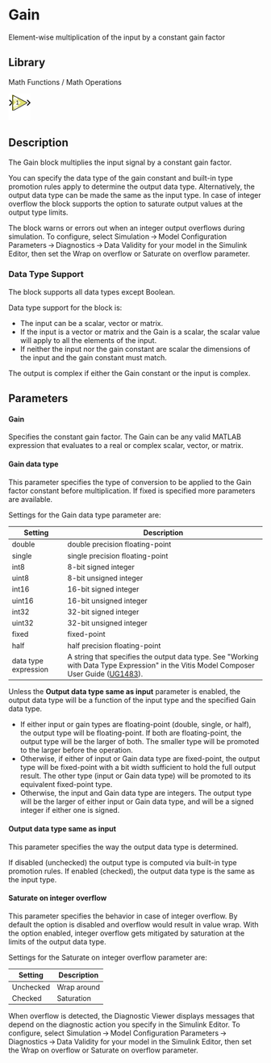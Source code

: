 # Gain

Element-wise multiplication of the input by a constant gain factor

## Library

Math Functions / Math Operations

![](./Images/block.png)

## Description

The Gain block multiplies the input signal by a constant gain factor.

You can specify the data type of the gain constant and built-in type
promotion rules apply to determine the output data type. Alternatively,
the output data type can be made the same as the input type. In case of
integer overflow the block supports the option to saturate output values
at the output type limits.

The block warns or errors out when an integer output overflows during
simulation. To configure, select Simulation → Model Configuration
Parameters → Diagnostics → Data Validity for your model in the Simulink
Editor, then set the Wrap on overflow or Saturate on overflow parameter.

### Data Type Support

The block supports all data types except Boolean.

Data type support for the block is:

- The input can be a scalar, vector or matrix.
- If the input is a vector or matrix and the Gain is a scalar, the
  scalar value will apply to all the elements of the input.
- If neither the input nor the gain constant are scalar the dimensions
  of the input and the gain constant must match.

The output is complex if either the Gain constant or the input is
complex.

## Parameters

#### Gain

Specifies the constant gain factor. The Gain can be any valid MATLAB
expression that evaluates to a real or complex scalar, vector, or
matrix.

#### Gain data type

This parameter specifies the type of conversion to be applied to the
Gain factor constant before multiplication. If fixed is specified more
parameters are available.

Settings for the Gain data type parameter are:

| Setting              | Description                                                                                                                                                                                                                                                         |
|----------------------|---------------------------------------------------------------------------------------------------------------------------------------------------------------------------------------------------------------------------------------------------------------------|
| double               | double precision floating-point                                                                                                                                                                                                                                     |
| single               | single precision floating-point                                                                                                                                                                                                                                     |
| int8                 | 8-bit signed integer                                                                                                                                                                                                                                                |
| uint8                | 8-bit unsigned integer                                                                                                                                                                                                                                              |
| int16                | 16-bit signed integer                                                                                                                                                                                                                                               |
| uint16               | 16-bit unsigned integer                                                                                                                                                                                                                                             |
| int32                | 32-bit signed integer                                                                                                                                                                                                                                               |
| uint32               | 32-bit unsigned integer                                                                                                                                                                                                                                             |
| fixed                | fixed-point                                                                                                                                                                                                                                                         |
| half                 | half precision floating-point                                                                                                                                                                                                                                       |
| data type expression | A string that specifies the output data type. See "Working with Data Type Expression" in the Vitis Model Composer User Guide ([UG1483](https://docs.xilinx.com/access/sources/dita/map?Doc_Version=2022.2%20English&url=ug1483-model-composer-sys-gen-user-guide)). |

Unless the **Output data type same as input** parameter is enabled, the
output data type will be a function of the input type and the specified
Gain data type.

- If either input or gain types are floating-point (double, single, or
  half), the output type will be floating-point. If both are
  floating-point, the output type will be the larger of both. The
  smaller type will be promoted to the larger before the operation.
- Otherwise, if either of input or Gain data type are fixed-point, the
  output type will be fixed-point with a bit width sufficient to hold
  the full output result. The other type (input or Gain data type) will
  be promoted to its equivalent fixed-point type.
- Otherwise, the input and Gain data type are integers. The output type
  will be the larger of either input or Gain data type, and will be a
  signed integer if either one is signed.

#### Output data type same as input

This parameter specifies the way the output data type is determined.

If disabled (unchecked) the output type is computed via built-in type
promotion rules. If enabled (checked), the output data type is the same
as the input type.

#### Saturate on integer overflow

This parameter specifies the behavior in case of integer overflow. By
default the option is disabled and overflow would result in value wrap.
With the option enabled, integer overflow gets mitigated by saturation
at the limits of the output data type.

Settings for the Saturate on integer overflow parameter are:

| Setting   | Description |
|-----------|-------------|
| Unchecked | Wrap around |
| Checked   | Saturation  |


When overflow is detected, the Diagnostic Viewer displays messages that
depend on the diagnostic action you specify in the Simulink Editor. To
configure, select Simulation → Model Configuration
Parameters → Diagnostics → Data Validity for your model in the Simulink
Editor, then set the Wrap on overflow or Saturate on overflow parameter.
